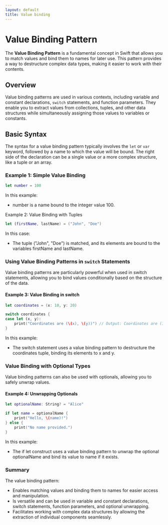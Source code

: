 ```yaml
---
layout: default
title: Value binding
---
```


# Value Binding Pattern

The **Value Binding Pattern** is a fundamental concept in Swift that allows you to match values and bind them to names for later use. This pattern provides a way to destructure complex data types, making it easier to work with their contents.

## Overview

Value binding patterns are used in various contexts, including variable and constant declarations, `switch` statements, and function parameters. They enable you to extract values from collections, tuples, and other data structures while simultaneously assigning those values to variables or constants.

## Basic Syntax

The syntax for a value binding pattern typically involves the `let` or `var` keyword, followed by a name to which the value will be bound. The right side of the declaration can be a single value or a more complex structure, like a tuple or an array.

### Example 1: Simple Value Binding

```swift
let number = 100
```
In this example:
- number is a name bound to the integer value 100.

Example 2: Value Binding with Tuples
```swift
let (firstName, lastName) = ("John", "Doe")
```
In this case:

- The tuple ("John", "Doe") is matched, and its elements are bound to the variables firstName and lastName.

### Using Value Binding Patterns in `switch` Statements
Value binding patterns are particularly powerful when used in switch statements, allowing you to bind values conditionally based on the structure of the data.

#### Example 3: Value Binding in switch
```swift
let coordinates = (x: 10, y: 20)

switch coordinates {
case let (x, y):
    print("Coordinates are (\(x), \(y))") // Output: Coordinates are (10, 20)
}
```
In this example:

- The switch statement uses a value binding pattern to destructure the coordinates tuple, binding its elements to x and y.

### Value Binding with Optional Types
Value binding patterns can also be used with optionals, allowing you to safely unwrap values.

#### Example 4: Unwrapping Optionals
```swift 
let optionalName: String? = "Alice"

if let name = optionalName {
    print("Hello, \(name)!")
} else {
    print("No name provided.")
}
```

In this example:

- The if let construct uses a value binding pattern to unwrap the optional optionalName and bind its value to name if it exists.

### Summary
The value binding pattern:

- Enables matching values and binding them to names for easier access and manipulation.
- Is versatile and can be used in variable and constant declarations, switch statements, function parameters, and optional unwrapping.
- Facilitates working with complex data structures by allowing the extraction of individual components seamlessly.